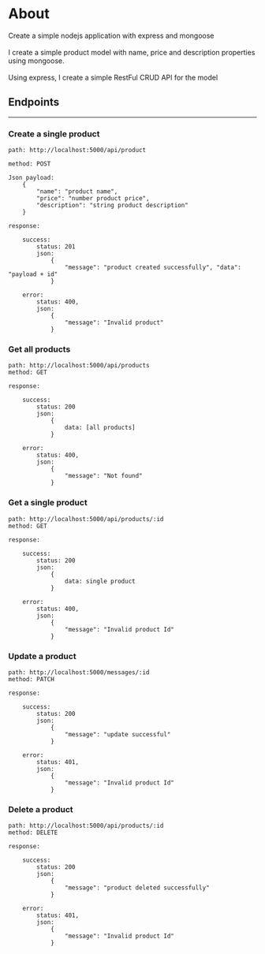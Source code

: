 # About

Create a simple nodejs application with express and mongoose <br />
<br />
I create a simple product model with name, price and description properties using mongoose.
<br />
<br />
Using express, I create a simple RestFul CRUD API for the model

## Endpoints

---

### Create a single product

```
path: http://localhost:5000/api/product

method: POST

Json payload:
    {
        "name": "product name",
        "price": "number product price",
        "description": "string product description"
    }

response:

    success:
        status: 201
        json:
            {
                "message": "product created successfully", "data": "payload + id"
            }

    error:
        status: 400,
        json:
            {
                "message": "Invalid product"
            }
```

### Get all products

```
path: http://localhost:5000/api/products
method: GET

response:

    success:
        status: 200
        json:
            {
                data: [all products]
            }

    error:
        status: 400,
        json:
            {
                "message": "Not found"
            }
```

### Get a single product

```
path: http://localhost:5000/api/products/:id
method: GET

response:

    success:
        status: 200
        json:
            {
                data: single product
            }

    error:
        status: 400,
        json:
            {
                "message": "Invalid product Id"
            }
```

### Update a product

```
path: http://localhost:5000/messages/:id
method: PATCH

response:

    success:
        status: 200
        json:
            {
                "message": "update successful"
            }

    error:
        status: 401,
        json:
            {
                "message": "Invalid product Id"
            }
```

### Delete a product

```
path: http://localhost:5000/api/products/:id
method: DELETE

response:

    success:
        status: 200
        json:
            {
                "message": "product deleted successfully"
            }

    error:
        status: 401,
        json:
            {
                "message": "Invalid product Id"
            }
```
